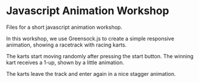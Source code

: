 # Javascript Animation Workshop
Files for a short javascript animation workshop. 

In this workshop, we use Greensock.js to create a simple
responsive animation, showing a racetrack with racing karts.

The karts start moving randomly after pressing the start button.
The winning kart receives a 1-up, shown by a little animation.

The karts leave the track and enter again in a nice stagger animation.
